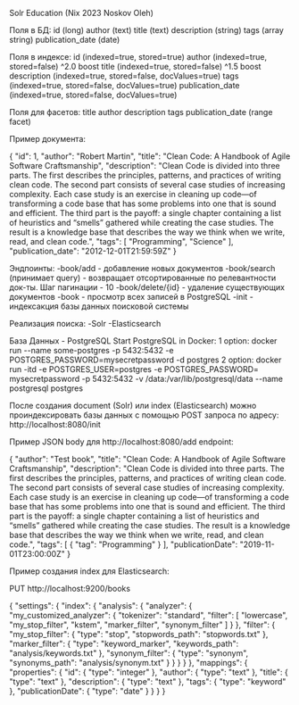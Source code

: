 Solr Education (Nix 2023 Noskov Oleh)

Поля в БД:
id (long)
author (text)
title (text)
description (string)
tags (array string)
publication_date (date)

Поля в индексе:
id (indexed=true, stored=true)
author (indexed=true, stored=false) ^2.0 boost
title (indexed=true, stored=false) ^1.5 boost
description (indexed=true, stored=false, docValues=true)
tags (indexed=true, stored=false, docValues=true)
publication_date (indexed=true, stored=false, docValues=true)

Поля для фасетов:
title
author
description
tags
publication_date (range facet)

Пример документа:

{
    "id": 1,
    "author": "Robert Martin",
    "title": "Clean Code: A Handbook of Agile Software Craftsmanship",
    "description": "Clean Code is divided into three parts. The first describes the principles, patterns, and practices of writing clean code.
        The second part consists of several case studies of increasing complexity.
        Each case study is an exercise in cleaning up code—of transforming a code base that has some problems into one that is sound and efficient.
        The third part is the payoff: a single chapter containing a list of heuristics and “smells” gathered while creating the case studies.
        The result is a knowledge base that describes the way we think when we write, read, and clean code.",
    "tags": [
        "Programming",
        "Science"
    ],
    "publication_date": "2012-12-01T21:59:59Z"
}

Эндпоинты:
-book/add - добавление новых документов
-book/search (принимает query) - возвращает отсортированные по релевантности док-ты. Шаг пагинации - 10
-book/delete/{id} - удаление существующих документов
-book - просмотр всех записей в PostgreSQL
-init - индексакция базы данных поисковой системы

Реализация поиска:
-Solr
-Elasticsearch

База Данных - PostgreSQL
Start PostgreSQL in Docker:
1 option: docker run --name some-postgres -p 5432:5432 -e POSTGRES_PASSWORD=mysecretpassword -d postgres
2 option: docker run -itd -e POSTGRES_USER=postgres -e POSTGRES_PASSWORD= mysecretpassword -p 5432:5432 -v /data:/var/lib/postgresql/data --name postgresql postgres

После создания document (Solr) или index (Elasticsearch) можно проиндексировать базы данных с помощью POST запроса по адресу: http://localhost:8080/init

Пример JSON body для http://localhost:8080/add endpoint:

{
    "author": "Test book",
    "title": "Clean Code: A Handbook of Agile Software Craftsmanship",
    "description": "Clean Code is divided into three parts. The first describes the principles, patterns, and practices of writing clean code. The second part consists of several case studies of increasing complexity. Each case study is an exercise in cleaning up code—of transforming a code base that has some problems into one that is sound and efficient. The third part is the payoff: a single chapter containing a list of heuristics and “smells” gathered while creating the case studies. The result is a knowledge base that describes the way we think when we write, read, and clean code.",
    "tags": [
        {
            "tag": "Programming"
        }
    ],
    "publicationDate": "2019-11-01T23:00:00Z"
}

Пример создания index для Elasticsearch:

PUT http://localhost:9200/books

{
    "settings": {
        "index": {
            "analysis": {
                "analyzer": {
                    "my_customized_analyzer": {
                        "tokenizer": "standard",
                        "filter": [
                            "lowercase",
                            "my_stop_filter",
                            "kstem",
                            "marker_filter",
                            "synonym_filter"
                        ]
                    }
                },
                "filter": {
                    "my_stop_filter": {
                        "type": "stop",
                        "stopwords_path": "stopwords.txt"
                    },
                    "marker_filter": {
                        "type": "keyword_marker",
                        "keywords_path": "analysis/keywords.txt"
                    },
                    "synonym_filter": {
                        "type": "synonym",
                        "synonyms_path": "analysis/synonym.txt"
                    }
                }
            }
        }
    },
    "mappings": {
        "properties": {
            "id": {
                "type": "integer"
            },
            "author": {
                "type": "text"
            },
            "title": {
                "type": "text"
            },
            "description": {
                "type": "text"
            },
            "tags": {
                "type": "keyword"
            },
            "publicationDate": {
                "type": "date"
            }
        }
    }
}
